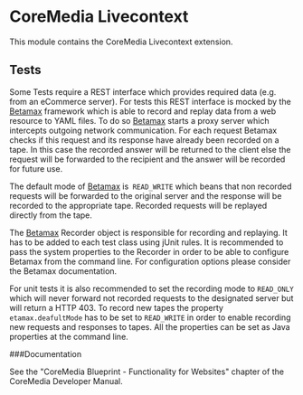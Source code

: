 CoreMedia Livecontext
=====================

This module contains the CoreMedia Livecontext extension.


Tests
-----

Some Tests require a REST interface which provides required data (e.g. from an eCommerce server). For tests this REST
interface is mocked by the [Betamax] framework which is able to record and replay data from a web resource to YAML files.
To do so [Betamax] starts a proxy server which intercepts outgoing network communication. For each request Betamax checks
if this request and its response have already been recorded on a tape. In this case the recorded answer will be returned
to the client else the request will be forwarded to the recipient and the answer will be recorded for future use.

The default mode of [Betamax] is` READ_WRITE` which beans that non recorded requests will be forwarded to the original
server and the response will be recorded to the appropriate tape. Recorded requests will be replayed directly from the
tape.

The [Betamax] Recorder object is responsible for recording and replaying. It has to be added to each test class using
jUnit rules. It is recommended to pass the system properties to the Recorder in order to be able to configure Betamax
from the command line. For configuration options please consider the Betamax documentation.

For unit tests it is also recommended to set the recording mode to `READ_ONLY` which will never forward not recorded
requests to the designated server but will return a HTTP 403. To record new tapes the property `etamax.deafultMode` has
to be set to `READ_WRITE` in order to enable recording new requests and responses to tapes. All the properties can be set
as Java properties at the command line.


[Betamax]: <http://freeside.co/betamax/> "Betamax"

###Documentation

See the "CoreMedia Blueprint - Functionality for Websites" chapter of the CoreMedia Developer Manual.